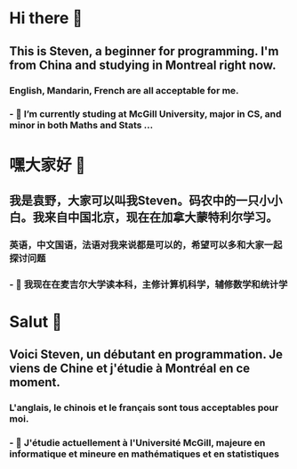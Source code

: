 # Hi there 👋
## This is Steven, a beginner for programming. I'm from China and studying in Montreal right now.
### English, Mandarin, French are all acceptable for me.
### - 🔭 I’m currently studing at McGill University, major in CS, and minor in both Maths and Stats ...

# 嘿大家好 👋
## 我是袁野，大家可以叫我Steven。码农中的一只小小白。我来自中国北京，现在在加拿大蒙特利尔学习。
### 英语，中文国语，法语对我来说都是可以的，希望可以多和大家一起探讨问题
### - 🔭 我现在在麦吉尔大学读本科，主修计算机科学，辅修数学和统计学

# Salut 👋
## Voici Steven, un débutant en programmation. Je viens de Chine et j'étudie à Montréal en ce moment.
### L'anglais, le chinois et le français sont tous acceptables pour moi.
### - 🔭 J'étudie actuellement à l'Université McGill, majeure en informatique et mineure en mathématiques et en statistiques

